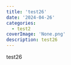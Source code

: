 ```yaml
---
title: 'test26'
date: '2024-04-26'
categories:
  - test2
coverImage: 'None.png'
description: test26
---
```


test26
